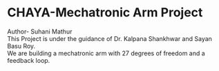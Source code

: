 # CHAYA-Mechatronic Arm Project<br>
Author- Suhani Mathur<br>
This Project is under the guidance of Dr. Kalpana Shankhwar and Sayan Basu Roy.<br>
We are building a mechatronic arm with 27 degrees of freedom and a feedback loop.